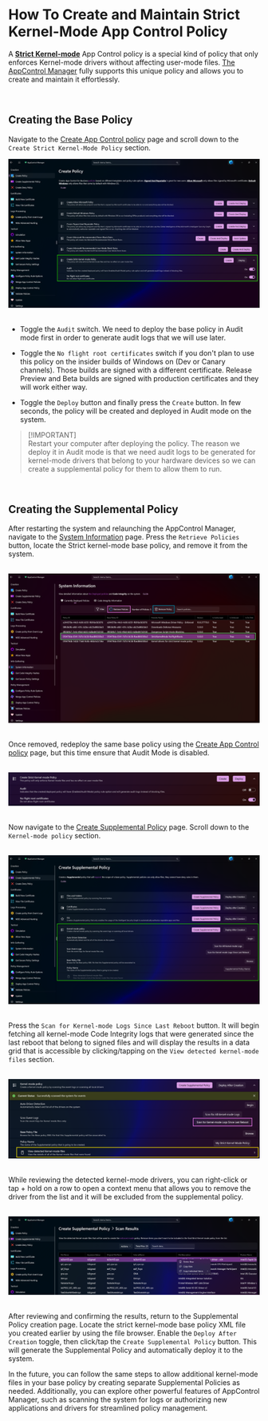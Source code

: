 # How To Create and Maintain Strict Kernel-Mode App Control Policy

A [**Strict Kernel-mode**](https://github.com/HotCakeX/Harden-Windows-Security/wiki/WDAC-policy-for-BYOVD-Kernel-mode-only-protection) App Control policy is a special kind of policy that only enforces Kernel-mode drivers without affecting user-mode files. [The AppControl Manager](https://github.com/HotCakeX/Harden-Windows-Security/wiki/AppControl-Manager) fully supports this unique policy and allows you to create and maintain it effortlessly.

<br>

## Creating the Base Policy

Navigate to the [Create App Control policy](https://github.com/HotCakeX/Harden-Windows-Security/wiki/Create-App-Control-Policy) page and scroll down to the `Create Strict Kernel-Mode Policy` section.

<img src="https://raw.githubusercontent.com/HotCakeX/.github/1df694f5fc413e27f9cf4621777d85cba60ef0d2/Pictures/PNG%20and%20JPG/How%20To%20Create%20and%20Maintain%20Strict%20Kernel-Mode%20App%20Control%20Policy/Creating%20the%20base%20policy.png" alt="creating new base strict kernel mode policy">

<br>

<br>

- Toggle the `Audit` switch. We need to deploy the base policy in Audit mode first in order to generate audit logs that we will use later.

- Toggle the `No flight root certificates` switch if you don't plan to use this policy on the insider builds of Windows on (Dev or Canary channels). Those builds are signed with a different certificate. Release Preview and Beta builds are signed with production certificates and they will work either way.

- Toggle the `Deploy` button and finally press the `Create` button. In few seconds, the policy will be created and deployed in Audit mode on the system.

> [!IMPORTANT]\
> Restart your computer after deploying the policy. The reason we deploy it in Audit mode is that we need audit logs to be generated for kernel-mode drivers that belong to your hardware devices so we can create a supplemental policy for them to allow them to run.

<br>

## Creating the Supplemental Policy

After restarting the system and relaunching the AppControl Manager, navigate to the [System Information](https://github.com/HotCakeX/Harden-Windows-Security/wiki/System-Information) page. Press the `Retrieve Policies` button, locate the Strict kernel-mode base policy, and remove it from the system.

<br>

<img src="https://raw.githubusercontent.com/HotCakeX/.github/8a4f06e919efc7ddd5b833203445ac9ea64b184c/Pictures/PNG%20and%20JPG/How%20To%20Create%20and%20Maintain%20Strict%20Kernel-Mode%20App%20Control%20Policy/Remove%20base%20policy.png" alt="Removing app control policy using AppControl Manager">

<br>

<br>

Once removed, redeploy the same base policy using the [Create App Control policy](https://github.com/HotCakeX/Harden-Windows-Security/wiki/Create-App-Control-Policy) page, but this time ensure that Audit Mode is disabled.

<br>

<img src="https://raw.githubusercontent.com/HotCakeX/.github/d14d7437685416117edda8a56496180a2047984f/Pictures/PNG%20and%20JPG/How%20To%20Create%20and%20Maintain%20Strict%20Kernel-Mode%20App%20Control%20Policy/redeploy%20base%20policy%20in%20enforced%20mode.png" alt="redeploy strict kernel mode base policy in enforced mode">

<br>

<br>

Now navigate to the [Create Supplemental Policy](https://github.com/HotCakeX/Harden-Windows-Security/wiki/Create-Supplemental-App-Control-Policy#create-kernel-mode-supplemental-policy) page. Scroll down to the `Kernel-mode policy` section.

<br>

<img src="https://raw.githubusercontent.com/HotCakeX/.github/6a635612aef4c1dbb00533689d568eaf7d52c98e/Pictures/PNG%20and%20JPG/How%20To%20Create%20and%20Maintain%20Strict%20Kernel-Mode%20App%20Control%20Policy/Creating%20supplemental%20policy.png" alt="Creating strict kernel mode supplemental policy">

<br>

<br>

Press the `Scan for Kernel-mode Logs Since Last Reboot` button. It will begin fetching all kernel-mode Code Integrity logs that were generated since the last reboot that belong to signed files and will display the results in a data grid that is accessible by clicking/tapping on the `View detected kernel-mode files` section.

<br>

<img src="https://raw.githubusercontent.com/HotCakeX/.github/733d7bafe220df3a484ad0d32172756364a57333/Pictures/PNG%20and%20JPG/How%20To%20Create%20and%20Maintain%20Strict%20Kernel-Mode%20App%20Control%20Policy/scanning%20for%20logs.png" alt="Scan for drivers since last reboot">

<br>

<br>

While reviewing the detected kernel-mode drivers, you can right-click or tap + hold on a row to open a context menu that allows you to remove the driver from the list and it will be excluded from the supplemental policy.

<br>

<img src="https://raw.githubusercontent.com/HotCakeX/.github/733d7bafe220df3a484ad0d32172756364a57333/Pictures/PNG%20and%20JPG/How%20To%20Create%20and%20Maintain%20Strict%20Kernel-Mode%20App%20Control%20Policy/Kernel%20Mode%20Drivers%20Results.png" alt="kernel mode drivers results review">

<br>

<br>

After reviewing and confirming the results, return to the Supplemental Policy creation page. Locate the strict kernel-mode base policy XML file you created earlier by using the file browser. Enable the `Deploy After Creation` toggle, then click/tap the `Create Supplemental Policy` button. This will generate the Supplemental Policy and automatically deploy it to the system.

In the future, you can follow the same steps to allow additional kernel-mode files in your base policy by creating separate Supplemental Policies as needed. Additionally, you can explore other powerful features of AppControl Manager, such as scanning the system for logs or authorizing new applications and drivers for streamlined policy management.

<br>

